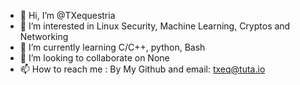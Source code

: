 - 👋 Hi, I’m @TXequestria
- 👀 I’m interested in Linux Security, Machine Learning, Cryptos and Networking
- 🌱 I’m currently learning C/C++, python, Bash
- 💞️ I’m looking to collaborate on None
- 📫 How to reach me : By My Github and email: txeq@tuta.io

<!---
TXequestria/TXequestria is a ✨ special ✨ repository because its `README.md` (this file) appears on your GitHub profile.
You can click the Preview link to take a look at your changes.
--->
